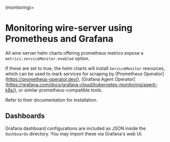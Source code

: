 (monitoring)=

# Monitoring wire-server using Prometheus and Grafana

All wire-server helm charts offering prometheus metrics expose a
`metrics.serviceMonitor.enabled` option.

If these are set to true, the helm charts will install `ServiceMonitor`
resources, which can be used to mark services for scraping by
\[Prometheus Operator\](<https://prometheus-operator.dev/>),
\[Grafana Agent Operator\](<https://grafana.com/docs/grafana-cloud/kubernetes-monitoring/agent-k8s/>),
or similar prometheus-compatible tools.

Refer to their documentation for installation.

## Dashboards

Grafana dashboard configurations are included as JSON inside the `dashboards`
directory. You may import these via Grafana's web UI.
